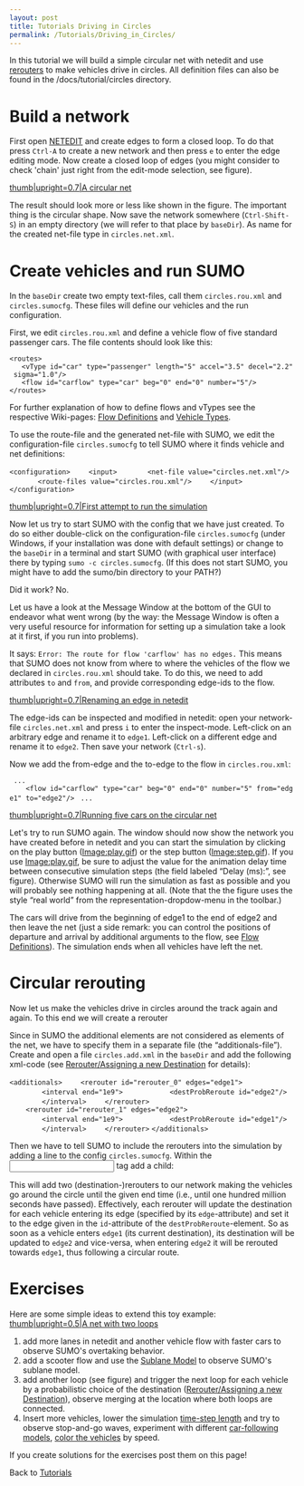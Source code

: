 ```yaml
---
layout: post
title: Tutorials Driving in Circles
permalink: /Tutorials/Driving_in_Circles/
---
```


In this tutorial we will build a simple circular net with netedit and use [rerouters](/Simulation/Rerouter "wikilink") to make vehicles drive in circles. All definition files can also be found in the /docs/tutorial/circles directory.

Build a network
===============

First open [NETEDIT](/NETEDIT "wikilink") and create edges to form a closed loop. To do that press `Ctrl-A` to create a new network and then press `e` to enter the edge editing mode. Now create a closed loop of edges (you might consider to check 'chain' just right from the edit-mode selection, see figure).

[thumb|upright=0.7|A circular net](/File:CircleNet.PNG "wikilink")

The result should look more or less like shown in the figure. The important thing is the circular shape. Now save the network somewhere (`Ctrl-Shift-S`) in an empty directory (we will refer to that place by `baseDir`). As name for the created net-file type in `circles.net.xml`.

Create vehicles and run SUMO
============================

In the `baseDir` create two empty text-files, call them `circles.rou.xml` and `circles.sumocfg`. These files will define our vehicles and the run configuration.

First, we edit `circles.rou.xml` and define a vehicle flow of five standard passenger cars. The file contents should look like this:

`<routes>`
`   <vType id="car" type="passenger" length="5" accel="3.5" decel="2.2" sigma="1.0"/>`
`   <flow id="carflow" type="car" beg="0" end="0" number="5"/>`
`</routes>`

For further explanation of how to define flows and vTypes see the respective Wiki-pages: [Flow Definitions](/Demand/Shortest_or_Optimal_Path_Routing#Flow_Definitions "wikilink") and [Vehicle Types](/Definition_of_Vehicles,_Vehicle_Types,_and_Routes#Vehicle_Types "wikilink").

To use the route-file and the generated net-file with SUMO, we edit the configuration-file `circles.sumocfg` to tell SUMO where it finds vehicle and net definitions:

`<configuration>`
`    <input>`
`       <net-file value="circles.net.xml"/>`
`       <route-files value="circles.rou.xml"/>`
`    </input>`
`</configuration>`

[thumb|upright=0.7|First attempt to run the simulation](/File:StartAttempt1.PNG "wikilink")

Now let us try to start SUMO with the config that we have just created. To do so either double-click on the configuration-file `circles.sumocfg` (under Windows, if your installation was done with default settings) or change to the `baseDir` in a terminal and start SUMO (with graphical user interface) there by typing `sumo -c circles.sumocfg`. (If this does not start SUMO, you might have to add the sumo/bin directory to your PATH?)

Did it work? No.

Let us have a look at the Message Window at the bottom of the GUI to endeavor what went wrong (by the way: the Message Window is often a very useful resource for information for setting up a simulation take a look at it first, if you run into problems).

It says: `Error: The route for flow 'carflow' has no edges.` This means that SUMO does not know from where to where the vehicles of the flow we declared in `circles.rou.xml` should take. To do this, we need to add attributes `to` and `from`, and provide corresponding edge-ids to the flow.

[thumb|upright=0.7|Renaming an edge in netedit](/File:nameEdges.PNG "wikilink")

The edge-ids can be inspected and modified in netedit: open your network-file `circles.net.xml` and press `i` to enter the inspect-mode. Left-click on an arbitrary edge and rename it to `edge1`. Left-click on a different edge and rename it to `edge2`. Then save your network (`Ctrl-s`).

Now we add the from-edge and the to-edge to the flow in `circles.rou.xml`:

` ...`
`    <flow id="carflow" type="car" beg="0" end="0" number="5" from="edge1" to="edge2"/>`
` ...`

[thumb|upright=0.7|Running five cars on the circular net](/File:running1.PNG "wikilink")

Let's try to run SUMO again. The window should now show the network you have created before in netedit and you can start the simulation by clicking on the play button ([Image:play.gif](/Image:play.gif "wikilink")) or the step button ([Image:step.gif](/Image:step.gif "wikilink")). If you use [Image:play.gif](/Image:play.gif "wikilink"), be sure to adjust the value for the animation delay time between consecutive simulation steps (the field labeled “Delay (ms):”, see figure). Otherwise SUMO will run the simulation as fast as possible and you will probably see nothing happening at all. (Note that the the figure uses the style “real world” from the representation-dropdow-menu in the toolbar.)

The cars will drive from the beginning of edge1 to the end of edge2 and then leave the net (just a side remark: you can control the positions of departure and arrival by additional arguments to the flow, see [Flow Definitions](/Demand/Shortest_or_Optimal_Path_Routing#Flow_Definitions "wikilink")). The simulation ends when all vehicles have left the net.

Circular rerouting
==================

Now let us make the vehicles drive in circles around the track again and again. To this end we will create a rerouter

Since in SUMO the additional elements are not considered as elements of the net, we have to specify them in a separate file (the “additionals-file”). Create and open a file `circles.add.xml` in the `baseDir` and add the following xml-code (see [Rerouter/Assigning a new Destination](/Simulation/Rerouter#Assigning_a_new_Destination "wikilink") for details):

`<additionals>`
`    <rerouter id="rerouter_0" edges="edge1">    `
`        <interval end="1e9">`
`           <destProbReroute id="edge2"/>`
`        </interval>`
`    </rerouter>`
`    <rerouter id="rerouter_1" edges="edge2">`
`        <interval end="1e9">`
`           <destProbReroute id="edge1"/>`
`        </interval>`
`    </rerouter>`
`</additionals>`

Then we have to tell SUMO to include the rerouters into the simulation by adding a line to the config `circles.sumocfg`. Within the <input> tag add a child:

<additional-files value="circles.add.xml"/>

This will add two (destination-)rerouters to our network making the vehicles go around the circle until the given end time (i.e., until one hundred million seconds have passed). Effectively, each rerouter will update the destination for each vehicle entering its edge (specified by its `edge`-attribute) and set it to the edge given in the `id`-attribute of the `destProbReroute`-element. So as soon as a vehicle enters `edge1` (its current destination), its destination will be updated to `edge2` and vice-versa, when entering `edge2` it will be rerouted towards `edge1`, thus following a circular route.

Exercises
=========

Here are some simple ideas to extend this toy example: [thumb|upright=0.5|A net with two loops](/File:twoloops.png "wikilink")

1.  add more lanes in netedit and another vehicle flow with faster cars to observe SUMO's overtaking behavior.
2.  add a scooter flow and use the [Sublane Model](/Simulation/SublaneModel "wikilink") to observe SUMO's sublane model.
3.  add another loop (see figure) and trigger the next loop for each vehicle by a probabilistic choice of the destination ([Rerouter/Assigning a new Destination](/Simulation/Rerouter#Assigning_a_new_Destination "wikilink")), observe merging at the location where both loops are connected.
4.  Insert more vehicles, lower the simulation [time-step length](/Simulation/Basic_Definition#Defining_the_Time_Step_Length_and_Integration_Method "wikilink") and try to observe stop-and-go waves, experiment with different [car-following models](/Car-Following-Models "wikilink"), [color the vehicles](/SUMO-GUI#Vehicle_Visualisation_Settings "wikilink") by speed.

If you create solutions for the exercises post them on this page!

Back to [Tutorials](/Tutorials "wikilink")